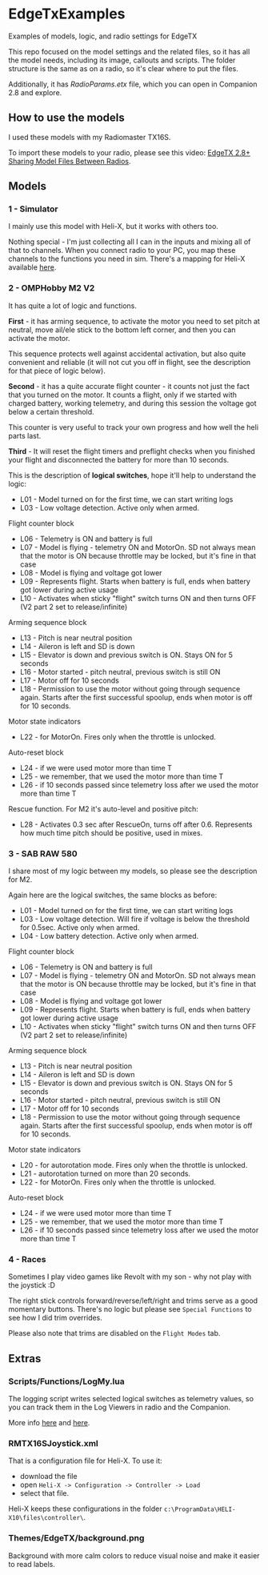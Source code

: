 # EdgeTxExamples

Examples of models, logic, and radio settings for EdgeTX

This repo focused on the model settings and the related files, so it has all the model needs, including its image, callouts and scripts.
The folder structure is the same as on a radio, so it's clear where to put the files.

Additionally, it has *RadioParams.etx* file, which you can open in Companion 2.8 and explore.


## How to use the models

I used these models with my Radiomaster TX16S.

To import these models to your radio, please see this video: [EdgeTX 2.8+ Sharing Model Files Between Radios](https://www.youtube.com/watch?v=UluXnZNJzSE).


## Models

### 1 - Simulator

I mainly use this model with Heli-X, but it works with others too.

Nothing special - I'm just collecting all I can in the inputs and mixing all of that to channels. When you connect radio to your PC, you map these channels to the functions you need in sim. There's a mapping for Heli-X available [here](#rmtx16sjoystickxml).


### 2 - OMPHobby M2 V2

It has quite a lot of logic and functions.

**First** - it has arming sequence, to activate the motor you need to set pitch at neutral, move ail/ele stick to the bottom left corner, and then you can activate the motor.

This sequence protects well against accidental activation, but also quite convenient and reliable (it will not cut you off in flight, see the description for that piece of logic below).

**Second** - it has a quite accurate flight counter - it counts not just the fact that you turned on the motor. It counts a flight, only if we started with charged battery, working telemetry, and during this session the voltage got below a certain threshold.

This counter is very useful to track your own progress and how well the heli parts last.

**Third** - It will reset the flight timers and preflight checks when you finished your flight and disconnected the battery for more than 10 seconds.

This is the description of **logical switches**, hope it'll help to understand the logic:

- L01 - Model turned on for the first time, we can start writing logs
- L03 - Low voltage detection. Active only when armed.

Flight counter block
- L06 - Telemetry is ON and battery is full
- L07 - Model is flying - telemetry ON and MotorOn. SD not always mean that the motor is ON because throttle may be locked, but it's fine in that case
- L08 - Model is flying and voltage got lower
- L09 - Represents flight. Starts when battery is full, ends when battery got lower during active usage
- L10 - Activates when sticky "flight" switch turns ON and then turns OFF (V2 part 2 set to release/infinite)

Arming sequence block
- L13 - Pitch is near neutral position
- L14 - Aileron is left and SD is down
- L15 - Elevator is down and previous switch is ON. Stays ON for 5 seconds
- L16 - Motor started - pitch neutral, previous switch is still ON
- L17 - Motor off for 10 seconds
- L18 - Permission to use the motor without going through sequence again. Starts after the first successful spoolup, ends when motor is off for 10 seconds.

Motor state indicators
- L22 - for MotorOn. Fires only when the throttle is unlocked.

Auto-reset block
- L24 - if we were used motor more than time T
- L25 - we remember, that we used the motor more than time T
- L26 - if 10 seconds passed since telemetry loss after we used the motor more than time T

Rescue function. For M2 it's auto-level and positive pitch:
- L28 - Activates 0.3 sec after RescueOn, turns off after 0.6. Represents how much time pitch should be positive, used in mixes.


### 3 - SAB RAW 580

I share most of my logic between my models, so please see the description for M2.

Again here are the logical switches, the same blocks as before:

- L01 - Model turned on for the first time, we can start writing logs
- L03 - Low voltage detection. Will fire if voltage is below the threshold for 0.5sec. Active only when armed.
- L04 - Low battery detection. Active only when armed.

Flight counter block

- L06 - Telemetry is ON and battery is full
- L07 - Model is flying - telemetry ON and MotorOn. SD not always mean that the motor is ON because throttle may be locked, but it's fine in that case
- L08 - Model is flying and voltage got lower
- L09 - Represents flight. Starts when battery is full, ends when battery got lower during active usage
- L10 - Activates when sticky "flight" switch turns ON and then turns OFF (V2 part 2 set to release/infinite)

Arming sequence block
- L13 - Pitch is near neutral position
- L14 - Aileron is left and SD is down
- L15 - Elevator is down and previous switch is ON. Stays ON for 5 seconds
- L16 - Motor started - pitch neutral, previous switch is still ON
- L17 - Motor off for 10 seconds
- L18 - Permission to use the motor without going through sequence again. Starts after the first successful spoolup, ends when motor is off for 10 seconds.

Motor state indicators
- L20 - for autorotation mode. Fires only when the throttle is unlocked.
- L21 - autorotation turned on more than 20 seconds.
- L22 - for MotorOn. Fires only when the throttle is unlocked.

Auto-reset block
- L24 - if we were used motor more than time T
- L25 - we remember, that we used the motor more than time T
- L26 - if 10 seconds passed since telemetry loss after we used the motor more than time T


### 4 - Races
Sometimes I play video games like Revolt with my son - why not play with the joystick :D

The right stick controls forward/reverse/left/right and trims serve as a good momentary buttons. There's no logic but please see `Special Functions` to see how I did trim overrides.

Please also note that trims are disabled on the `Flight Modes` tab.


## Extras

### Scripts/Functions/LogMy.lua

The logging script writes selected logical switches as telemetry values, so you can track them in the Log Viewers in radio and the Companion.

More info [here](https://www.rcgroups.com/forums/showpost.php?p=47987693&postcount=2073) and [here](https://www.rcgroups.com/forums/showpost.php?p=47996993&postcount=6837).


### RMTX16SJoystick.xml

That is a configuration file for Heli-X. To use it:
- download the file
- open `Heli-X -> Configuration -> Controller -> Load`
- select that file.

Heli-X keeps these configurations in the folder `c:\ProgramData\HELI-X10\files\controller\`.


### Themes/EdgeTX/background.png

Background with more calm colors to reduce visual noise and make it easier to read labels.